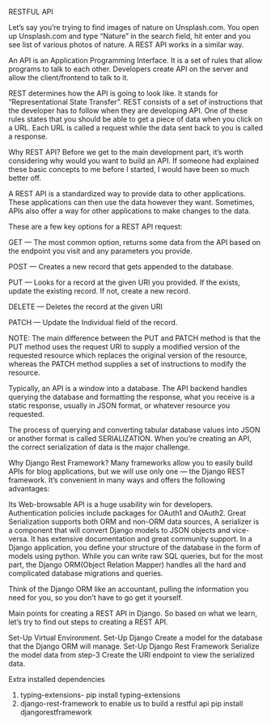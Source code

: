 RESTFUL API

Let’s say you’re trying to find images of nature on Unsplash.com. You open up Unsplash.com and type “Nature” in the search field, hit enter and you see list of various photos of nature. A REST API works in a similar way.

An API is an Application Programming Interface. It is a set of rules that allow programs to talk to each other. Developers create API on the server and allow the client/frontend to talk to it.

REST determines how the API is going to look like. It stands for “Representational State Transfer”. REST consists of a set of instructions that the developer has to follow when they are developing API.
One of these rules states that you should be able to get a piece of data when you click on a URL. Each URL is called a request while the data sent back to you is called a response.

Why REST API?
Before we get to the main development part, it’s worth considering why would you want to build an API. If someone had explained these basic concepts to me before I started, I would have been so much better off.

A REST API is a standardized way to provide data to other applications. These applications can then use the data however they want. Sometimes, APIs also offer a way for other applications to make changes to the data.

These are a few key options for a REST API request:

GET — The most common option, returns some data from the API based on the endpoint you visit and any parameters you provide.

POST — Creates a new record that gets appended to the database.

PUT — Looks for a record at the given URI you provided. If the exists, update the existing record. If not, create a new record.

DELETE — Deletes the record at the given URI

PATCH — Update the Individual field of the record.

NOTE: The main difference between the PUT and PATCH method is that the PUT method uses the request URI to supply a modified version of the requested resource which replaces the original version of the resource, whereas the PATCH method supplies a set of instructions to modify the resource.

Typically, an API is a window into a database. The API backend handles querying the database and formatting the response, what you receive is a static response, usually in JSON format, or whatever resource you requested.

The process of querying and converting tabular database values into JSON or another format is called SERIALIZATION. When you’re creating an API, the correct serialization of data is the major challenge.

Why Django Rest Framework?
Many frameworks allow you to easily build APIs for blog applications, but we will use only one — the Django REST framework. It’s convenient in many ways and offers the following advantages:

Its Web-browsable API is a huge usability win for developers.
Authentication policies include packages for OAuth1 and OAuth2.
Great Serialization supports both ORM and non-ORM data sources, A serializer is a component that will convert Django models to JSON objects and vice-versa.
It has extensive documentation and great community support.
In a Django application, you define your structure of the database in the form of models using python. While you can write raw SQL queries, but for the most part, the Django ORM(Object Relation Mapper) handles all the hard and complicated database migrations and queries.

Think of the Django ORM like an accountant, pulling the information you need for you, so you don’t have to go get it yourself.

Main points for creating a REST API in Django.
So based on what we learn, let’s try to find out steps to creating a REST API.

Set-Up Virtual Environment.
Set-Up Django
Create a model for the database that the Django ORM will manage.
Set-Up Django Rest Framework
Serialize the model data from step-3
Create the URI endpoint to view the serialized data.

Extra installed dependencies
1. typing-extensions-  pip install typing-extensions
2. django-rest-framework to enable us to build a restful api
   pip install djangorestframework